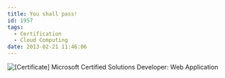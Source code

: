 ```yaml
---
title: You shall pass!
id: 1957
tags:
  - Certification
  - Cloud Computing
date: 2013-02-21 11:46:06
---
```


![[Certificate] Microsoft Certified Solutions Developer: Web Application](https://az275061.vo.msecnd.net/blogmedia/2013/02/image.png "Microsoft Certified Solutions Developer: Web Application")